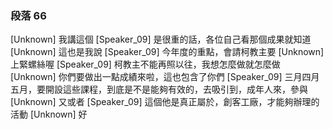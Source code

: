 ### 段落 66

[Unknown] 我講這個
[Speaker_09] 是很重的話，各位自己看那個成果就知道
[Unknown] 這也是我說
[Speaker_09] 今年度的重點，會請柯教主要
[Unknown] 上緊螺絲喔
[Speaker_09] 柯教主不能再照以往，我想怎麼做就怎麼做
[Unknown] 你們要做出一點成績來啦，這也包含了你們
[Speaker_09] 三月四月五月，要開設這些課程，到底是不是能夠有效的，去吸引到，成年人來，參與
[Unknown] 又或者
[Speaker_09] 這個他是真正屬於，創客工廠，才能夠辦理的活動
[Unknown] 好